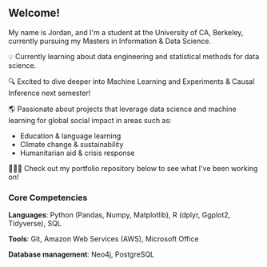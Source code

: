 ## Welcome!

My name is Jordan, and I'm a student at the University of CA, Berkeley, currently pursuing my Masters in Information & Data Science.

💡 Currently learning about data engineering and statistical methods for data science.

🔍 Excited to dive deeper into Machine Learning and Experiments & Causal Inference next semester!

🌎 Passionate about projects that leverage data science and machine learning for global social impact in areas such as: 
  - Education & language learning
  - Climate change & sustainability 
  - Humanitarian aid & crisis response 

👩🏼‍💻 Check out my portfolio repository below to see what I've been working on!

### Core Competencies

**Languages**: Python (Pandas, Numpy, Matplotlib), R (dplyr, Ggplot2, Tidyverse), SQL

**Tools**: Git, Amazon Web Services (AWS), Microsoft Office

**Database management**: Neo4j, PostgreSQL
<!--
**jandersen12/jandersen12** is a ✨ _special_ ✨ repository because its `README.md` (this file) appears on your GitHub profile.

Here are some ideas to get you started:

- 🔭 I’m currently working on ...
- 🌱 I’m currently learning ...
- 👯 I’m looking to collaborate on ...
- 🤔 I’m looking for help with ...
- 💬 Ask me about ...
- 📫 How to reach me: ...
- 😄 Pronouns: ...
- ⚡ Fun fact: ...
-->

